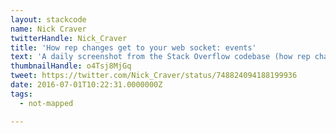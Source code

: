 ```yaml
---
layout: stackcode
name: Nick Craver
twitterHandle: Nick_Craver
title: 'How rep changes get to your web socket: events'
text: 'A daily screenshot from the Stack Overflow codebase (how rep changes get to your web socket: events). '
thumbnailHandle: o4Tsj8MjGq
tweet: https://twitter.com/Nick_Craver/status/748824094188199936
date: 2016-07-01T10:22:31.0000000Z
tags:
  - not-mapped

---
```

